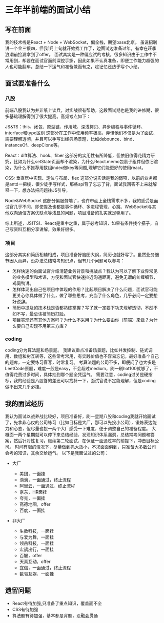 # 三年半前端的面试小结

## 写在前面

我的技术栈是React + Node + WebSocket，偏全栈，期望base北京。
虽说招聘讲一个金三银四，但我1月上旬就开始找工作了，边面试边准备过年，有幸在旺季浪潮前捡漏拿到了offer。
面试其实是一种偏应试的考核，很多知识由于工作中不常用到，却要在面试官面前深挖手撕，因此如果不认真准备，即便工作能力超强的人也可能翻车。总结一下运气和准备兼而有之，趁记忆还热乎写个小结。

## 面试要准备什么

### 八股

前端八股我认为并非纸上谈兵，对实战很有帮助，这段面试期也是我的进修期，很多基础理解得到了很大提高。高频考点如下：

JS&TS：this、闭包、原型链、作用域、深浅拷贝、异步编程与事件循环、interface和type区别
这部分在工作中使用频率极高，弄懂他们不仅是为了面试，需要理解透彻，并且可以手写出经典场景题，比如debounce、bind、instanceOf、deepClone等。

React：diff算法、hook、fiber
这部分的实用性有所降低，但依旧值得花精力研究，比如为什么setState页面却不渲染，为什么React.memo包裹子组件但依旧渲染，为什么不推荐用数组index做key等问题,理解它们能更好的使用react。

CSS: 垂直居中实现、定位与布局、flex
这部分说实话是我的弱项，以前的业务都是antd一把梭，很少徒手写样式，那些api背了忘忘了背，面试我回答不上来就解释一下，想办法把问题往JS引导。

Node&WebSocket
这部分偏服务端了，也许市面上全栈需求不多，我的感受是面试官几乎不问，即使提及也都是事件循环、多进程管理、心跳、WebSocket与其他双向通信方案优缺点等浅显的问题，项目准备的扎实就足够用了。

综上所述，JS(TS)、React是重中之重，属于必考知识，如果有条件找个搭子，自己写资料互相分享讲解，效果好很多。

### 项目

这部分其实和简历相辅相成，项目准备好脑图大纲，简历也就好写了。虽然业务细节因人而异，没办法总结常考知识点，但有几个问题可以参考：

- 怎样快速的向面试官介绍清楚业务背景和挑战点？我认为可以了解下业界常见的业务模型和术语，方便和面试官快速拉近沟通距离，避免无谓的纠缠细节，鸡同鸭讲。
- 怎样体现出自己在项目中体现的作用？比起项目解决了什么问题，面试官可能更关心你具体做了什么，做了哪些思考，充当了什么角色，几乎必问一定要想好说辞。
- 简历中提及的技术栈是否都熟练掌握？写了就一定要下功夫理解透彻，不然不如不写，最忌讳被简历打脸。
- 项目实现还有其他方案吗？为什么不采用？为什么要由你（前端）来做？为什么要自己实现不用第三方库？

### coding

coding分为算法题和场景题。
我建议重点准备场景题，比如并发控制、链式调用、数组和树互转等，这些常考常用，有实践价值也不容易忘记。最好准备个自己的题库，一定要练习盲写，时常复习。
考算法题的公司不多，即便问了也大多是LeetCode原题，难度一般是easy，不会超过medium，刷一刷hot100就够了，不值得花费过多时间，具体抽到哪个题全凭运气。
需要注意，coding过关是硬指标，我的经验是八股答的差还可以找补一下，面试官说不定能理解，但是coding做不出来几乎必挂。

## 我的面试经历

我认为面试以战养战比较好，项目准备好，刷一星期八股和coding我就开始面试了，先拿非心仪的公司练习（比如目标是大厂，那可以先投小公司），锻炼表达能力和心态，但尽量也投一两个大厂感受一下难度，便于调整自己的准备程度。
大概面一两个星期就可以停下来总结经验，发现知识体系漏洞，总结常考问题和答案，然后针对性复习，继续第二轮面试，在保证一面通过率的前提下，冲击目标公司。
时间有限的情况下，尽量做到抓大放小，不求面面俱到，只准备大多数公司会考的知识，其余交给运气。
以下是我面试过的公司：

- 大厂

  - 美团，一面挂
  - 滴滴，一面通过，终止流程
  - 阿里云，一面通过，终止流程
  - 京东，HR面挂
  - 夸克，一面挂
  - 高德地图，offer
  - 百度，一面挂

- 非大厂
  - 生数科技，一面挂
  - 与爱为舞，一面挂
  - 领岳科技，一面挂
  - 宏鹄出行，一面挂
  - 百幄，offer
  - 天真互动，offer
  - 宜信，一面通过，终止流程
  - 数驱互娱，一面挂

## 遗留问题

- React有待加强,只准备了重点知识，覆盖面不全
- CSS有待加强
- 算法题有待加强，基本都是背题，没融会贯通
